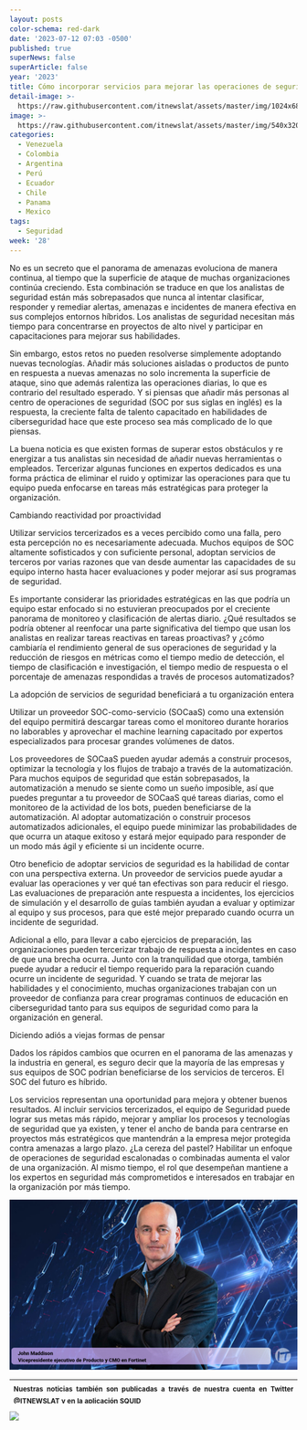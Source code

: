 ```yaml
---
layout: posts
color-schema: red-dark
date: '2023-07-12 07:03 -0500'
published: true
superNews: false
superArticle: false
year: '2023'
title: Cómo incorporar servicios para mejorar las operaciones de seguridad
detail-image: >-
  https://raw.githubusercontent.com/itnewslat/assets/master/img/1024x680/John-Maddison-g.jpg
image: >-
  https://raw.githubusercontent.com/itnewslat/assets/master/img/540x320/John-Maddison-p.jpg
categories:
  - Venezuela
  - Colombia
  - Argentina
  - Perú
  - Ecuador
  - Chile
  - Panama
  - Mexico
tags:
  - Seguridad
week: '28'
---
```

No es un secreto que el panorama de amenazas evoluciona de manera continua, al tiempo que la superficie de ataque de muchas organizaciones continúa creciendo. Esta combinación se traduce en que los analistas de seguridad están más sobrepasados que nunca al intentar clasificar, responder y remediar alertas, amenazas e incidentes de manera efectiva en sus complejos entornos híbridos. Los analistas de seguridad necesitan más tiempo para concentrarse en proyectos de alto nivel y participar en capacitaciones para mejorar sus habilidades.

Sin embargo, estos retos no pueden resolverse simplemente adoptando nuevas tecnologías. Añadir más soluciones aisladas o productos de punto en respuesta a nuevas amenazas no solo incrementa la superficie de ataque, sino que además ralentiza las operaciones diarias, lo que es contrario del resultado esperado. Y si piensas que añadir más personas al centro de operaciones de seguridad (SOC por sus siglas en inglés) es la respuesta, la creciente falta de talento capacitado en habilidades de ciberseguridad hace que este proceso sea más complicado de lo que piensas.

La buena noticia es que existen formas de superar estos obstáculos y re energizar a tus analistas sin necesidad de añadir nuevas herramientas o empleados. Tercerizar algunas funciones en expertos dedicados es una forma práctica de eliminar el ruido y optimizar las operaciones para que tu equipo pueda enfocarse en tareas más estratégicas para proteger la organización.

Cambiando reactividad por proactividad

Utilizar servicios tercerizados es a veces percibido como una falla, pero esta percepción no es necesariamente adecuada. Muchos equipos de SOC altamente sofisticados y con suficiente personal, adoptan servicios de terceros por varias razones que van desde aumentar las capacidades de su equipo interno hasta hacer evaluaciones y poder mejorar así sus programas de seguridad.

Es importante considerar las prioridades estratégicas en las que podría un equipo estar enfocado si no estuvieran preocupados por el creciente panorama de monitoreo y clasificación de alertas diario. ¿Qué resultados se podría obtener al reenfocar una parte significativa del tiempo que usan los analistas en realizar tareas reactivas en tareas proactivas? y ¿cómo cambiaría el rendimiento general de sus operaciones de seguridad y la reducción de riesgos en métricas como el tiempo medio de detección, el tiempo de clasificación e investigación, el tiempo medio de respuesta o el porcentaje de amenazas respondidas a través de procesos automatizados?

La adopción de servicios de seguridad beneficiará a tu organización entera

Utilizar un proveedor SOC-como-servicio (SOCaaS) como una extensión del equipo permitirá descargar tareas como el monitoreo durante horarios no laborables y aprovechar el machine learning capacitado por expertos especializados para procesar grandes volúmenes de datos.

Los proveedores de SOCaaS pueden ayudar además a construir procesos, optimizar la tecnología y los flujos de trabajo a través de la automatización. Para muchos equipos de seguridad que están sobrepasados, la automatización a menudo se siente como un sueño imposible, así que puedes preguntar a tu proveedor de SOCaaS qué tareas diarias, como el monitoreo de la actividad de los bots, pueden beneficiarse de la automatización. Al adoptar automatización o construir procesos automatizados adicionales, el equipo puede minimizar las probabilidades de que ocurra un ataque exitoso y estará mejor equipado para responder de un modo más ágil y eficiente si un incidente ocurre.

Otro beneficio de adoptar servicios de seguridad es la habilidad de contar con una perspectiva externa. Un proveedor de servicios puede ayudar a evaluar las operaciones y ver qué tan efectivas son para reducir el riesgo. Las evaluaciones de preparación ante respuesta a incidentes, los ejercicios de simulación y el desarrollo de guías también ayudan a evaluar y optimizar al equipo y sus procesos, para que esté mejor preparado cuando ocurra un incidente de seguridad.

Adicional a ello, para llevar a cabo ejercicios de preparación, las organizaciones pueden tercerizar trabajo de respuesta a incidentes en caso de que una brecha ocurra. Junto con la tranquilidad que otorga, también puede ayudar a reducir el tiempo requerido para la reparación cuando ocurre un incidente de seguridad. Y cuando se trata de mejorar las habilidades y el conocimiento, muchas organizaciones trabajan con un proveedor de confianza para crear programas continuos de educación en ciberseguridad tanto para sus equipos de seguridad como para la organización en general.

Diciendo adiós a viejas formas de pensar

Dados los rápidos cambios que ocurren en el panorama de las amenazas y la industria en general, es seguro decir que la mayoría de las empresas y sus equipos de SOC podrían beneficiarse de los servicios de terceros. El SOC del futuro es híbrido.

Los servicios representan una oportunidad para mejora y obtener buenos resultados. Al incluir servicios tercerizados, el equipo de Seguridad puede lograr sus metas más rápido, mejorar y ampliar los procesos y tecnologías de seguridad que ya existen, y tener el ancho de banda para centrarse en proyectos más estratégicos que mantendrán a la empresa mejor protegida contra amenazas a largo plazo. ¿La cereza del pastel? Habilitar un enfoque de operaciones de seguridad escalonadas o combinadas aumenta el valor de una organización. Al mismo tiempo, el rol que desempeñan mantiene a los expertos en seguridad más comprometidos e interesados en trabajar en la organización por más tiempo.

![](https://raw.githubusercontent.com/itnewslat/assets/master/img/540x320/John-Maddison-p.jpg)

<table style="height: 42px;" width="569">
<tbody>
<tr>
<td style="text-align: justify;"><sub><strong>Nuestras noticias también son publicadas a través de nuestra cuenta en Twitter <a href="https://twitter.com/itnewslat?lang=es">@ITNEWSLAT</a> y en la aplicación <a href="https://squidapp.co/en/">SQUID</a></strong></sub></td>
</tr>
</tbody>
</table>
<img src="https://tracker.metricool.com/c3po.jpg?hash=56f88a41e39ab42c063cc51676587a04"/>